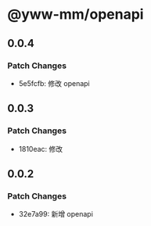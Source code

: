 # @yww-mm/openapi

## 0.0.4

### Patch Changes

- 5e5fcfb: 修改 openapi

## 0.0.3

### Patch Changes

- 1810eac: 修改

## 0.0.2

### Patch Changes

- 32e7a99: 新增 openapi
